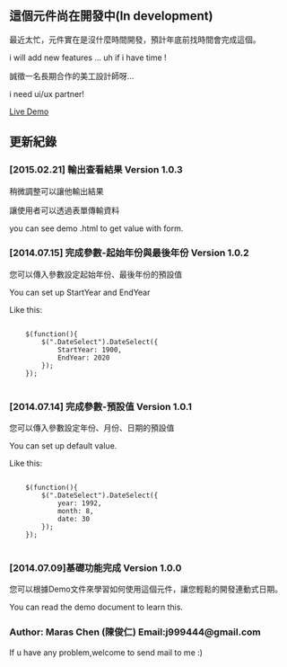 ﻿<h2>這個元件尚在開發中(In development)</h2>
<p>最近太忙，元件實在是沒什麼時間開發，預計年底前找時間會完成這個。</p>
<p>i will add new features ... uh if i have time !</p>
<p>誠徵一名長期合作的美工設計師呀…</p>
<p>i need ui/ux partner!</p>
<p><a href="https://rawgit.com/Maras0830/jquery.DateSelect/master/Demo/index.html">Live Demo</a></p>
<h2>更新紀錄</h2>



<h3>[2015.02.21] 輸出查看結果 Version 1.0.3</h3>
<p>稍微調整可以讓他輸出結果</p>
<p>讓使用者可以透過表單傳輸資料</p>
<p>you can see demo .html to get value with form.</p>
</pre>

<h3>[2014.07.15] 完成參數-起始年份與最後年份 Version 1.0.2</h3>
<p>您可以傳入參數設定起始年份、最後年份的預設值</p>
<p>You can set up StartYear and EndYear</p>
<p>Like this:</p>
<pre>
<code>
	$(function(){
		$(".DateSelect").DateSelect({
			StartYear: 1900,
			EndYear: 2020
		});
	});
</code>
</pre>

<h3>[2014.07.14] 完成參數-預設值 Version 1.0.1</h3>
<p>您可以傳入參數設定年份、月份、日期的預設值</p>
<p>You can set up default value.</p>
<p>Like this:</p>
<pre>
<code>
	$(function(){
		$(".DateSelect").DateSelect({
			year: 1992,
			month: 8,
			date: 30
		});
	});
</code>
</pre>

<h3>[2014.07.09]基礎功能完成 Version 1.0.0</h3>
<p>您可以根據Demo文件來學習如何使用這個元件，讓您輕鬆的開發連動式日期。</p>
<p>You can read the demo document to learn this.</p>


<h3>Author: Maras Chen (陳俊仁) Email:j999444@gmail.com</h3>
<p>If u have any problem,welcome to send mail to me :)</p>
